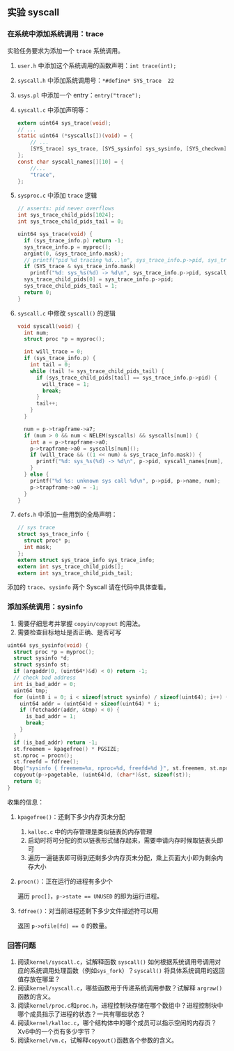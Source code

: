 ## 实验 syscall

### 在系统中添加系统调用：trace

实验任务要求为添加一个 `trace` 系统调用。

1. `user.h` 中添加这个系统调用的函数声明：`int trace(int);`

2. `syscall.h` 中添加系统调用号：`*#define* SYS_trace  22`

3. `usys.pl` 中添加一个 entry：`entry("trace");`

4. `syscall.c` 中添加声明等：

   ```c
   extern uint64 sys_trace(void);
   // ...
   static uint64 (*syscalls[])(void) = {
       // ...
       [SYS_trace] sys_trace, [SYS_sysinfo] sys_sysinfo, [SYS_checkvm] sys_checkvm,
   };
   const char syscall_names[][10] = {
       //...
       "trace",
   };
   ```

4. `sysproc.c` 中添加 `trace` 逻辑

   ```c
   // asserts: pid never overflows
   int sys_trace_child_pids[1024];
   int sys_trace_child_pids_tail = 0;
   
   uint64 sys_trace(void) {
     if (sys_trace_info.p) return -1;
     sys_trace_info.p = myproc();
     argint(0, &sys_trace_info.mask);
     // printf("pid %d tracing %d...\n", sys_trace_info.p->pid, sys_trace_info.mask);
     if (SYS_trace & sys_trace_info.mask)
       printf("%d: sys_%s(%d) -> %d\n", sys_trace_info.p->pid, syscall_names[SYS_trace], sys_trace_info.p->trapframe->a0, 0);
     sys_trace_child_pids[0] = sys_trace_info.p->pid;
     sys_trace_child_pids_tail = 1;
     return 0;
   }
   ```

5. `syscall.c` 中修改 `syscall()` 的逻辑

   ```c
   void syscall(void) {
     int num;
     struct proc *p = myproc();
   
     int will_trace = 0;
     if (sys_trace_info.p) {
       int tail = 0;
       while (tail != sys_trace_child_pids_tail) {
         if (sys_trace_child_pids[tail] == sys_trace_info.p->pid) {
           will_trace = 1;
           break;
         }
         tail++;
       }
     }
   
     num = p->trapframe->a7;
     if (num > 0 && num < NELEM(syscalls) && syscalls[num]) {
       int a = p->trapframe->a0;
       p->trapframe->a0 = syscalls[num]();
       if (will_trace && ((1 << num) & sys_trace_info.mask)) {
         printf("%d: sys_%s(%d) -> %d\n", p->pid, syscall_names[num], a, p->trapframe->a0);
       }
     } else {
       printf("%d %s: unknown sys call %d\n", p->pid, p->name, num);
       p->trapframe->a0 = -1;
     }
   }
   ```

6. `defs.h` 中添加一些用到的全局声明：

   ```c
   // sys trace
   struct sys_trace_info {
     struct proc* p;
     int mask;
   };
   extern struct sys_trace_info sys_trace_info;
   extern int sys_trace_child_pids[];
   extern int sys_trace_child_pids_tail;
   ```

添加的 `trace`、`sysinfo` 两个 Syscall 请在代码中具体查看。

### 添加系统调用：sysinfo

1. 需要仔细思考并掌握 `copyin/copyout` 的用法。
2. 需要检查目标地址是否正确、是否可写

```c
uint64 sys_sysinfo(void) {
  struct proc *p = myproc();
  struct sysinfo *d;
  struct sysinfo st;
  if (argaddr(0, (uint64*)&d) < 0) return -1;
  // check bad address
  int is_bad_addr = 0;
  uint64 tmp;
  for (uint8 i = 0; i < sizeof(struct sysinfo) / sizeof(uint64); i++) {
    uint64 addr = (uint64)d + sizeof(uint64) * i;
    if (fetchaddr(addr, &tmp) < 0) {
      is_bad_addr = 1;
      break;
    }
  }
  if (is_bad_addr) return -1;
  st.freemem = kpagefree() * PGSIZE;
  st.nproc = procn();
  st.freefd = fdfree();
  Dbg("sysinfo { freemem=%x, nproc=%d, freefd=%d }", st.freemem, st.nproc, st.freefd);
  copyout(p->pagetable, (uint64)d, (char*)&st, sizeof(st));
  return 0;
}
```

收集的信息：

1. `kpagefree()`：还剩下多少内存页未分配

   1. `kalloc.c` 中的内存管理是类似链表的内存管理
   2. 启动时将可分配的页以链表形式储存起来，需要申请内存时候取链表头即可
   3. 遍历一遍链表即可得到还剩多少内存页未分配，乘上页面大小即为剩余内存大小

2. `procn()`：正在运行的进程有多少个

   遍历 `proc[]`，`p->state == UNUSED` 的即为运行进程。

3. `fdfree()`：对当前进程还剩下多少文件描述符可以用

   返回 `p->ofile[fd] == 0` 的数量。

### 回答问题

1. 阅读`kernel/syscall.c`，试解释函数 `syscall()` 如何根据系统调用号调用对应的系统调用处理函数（例如`sys_fork`）？`syscall()` 将具体系统调用的返回值存放在哪里？
2. 阅读`kernel/syscall.c`，哪些函数用于传递系统调用参数？试解释 `argraw()` 函数的含义。
3. 阅读`kernel/proc.c`和`proc.h`，进程控制块存储在哪个数组中？进程控制块中哪个成员指示了进程的状态？一共有哪些状态？
4. 阅读`kernel/kalloc.c`，哪个结构体中的哪个成员可以指示空闲的内存页？Xv6中的一个页有多少字节？
5. 阅读`kernel/vm.c`，试解释`copyout()`函数各个参数的含义。
